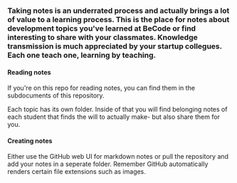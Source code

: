 ### Taking notes is an underrated process and actually brings a lot of value to a learning process. This is the place for notes about development topics you've learned at BeCode or find interesting to share with your classmates. Knowledge transmission is much appreciated by your startup collegues. Each one teach one, learning by teaching.

#### Reading notes
If you're on this repo for reading notes, you can find them in the subdocuments of this repository.

Each topic has its own folder. Inside of that you will find belonging notes of each student that finds the will to actually make- but also share them for you. 

#### Creating notes
Either use the GitHub web UI for markdown notes or pull the repository and add your notes in a seperate folder. Remember GitHub automatically renders certain file extensions such as images. 